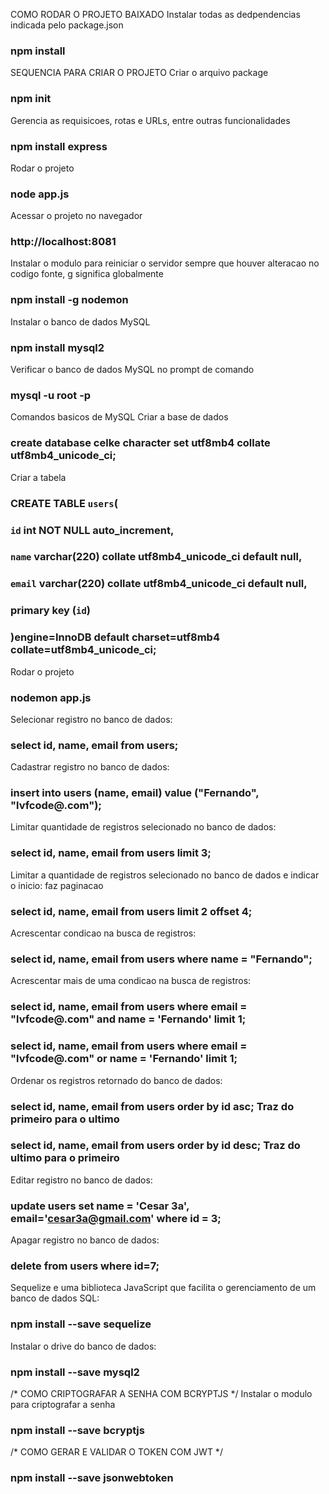 COMO RODAR O PROJETO BAIXADO
Instalar todas as dedpendencias indicada pelo package.json
### npm install

SEQUENCIA PARA CRIAR O PROJETO
Criar o arquivo package
### npm init

Gerencia as requisicoes, rotas e URLs, entre outras funcionalidades
### npm install express

Rodar o projeto
### node app.js

Acessar o projeto no navegador
### http://localhost:8081

Instalar o modulo para reiniciar o servidor sempre que houver alteracao no codigo fonte, g significa globalmente
### npm install -g nodemon

Instalar o banco de dados MySQL
### npm install mysql2

Verificar o banco de dados MySQL no prompt de comando
### mysql -u root -p

Comandos basicos de MySQL
Criar a base de dados
### create database celke character set utf8mb4 collate utf8mb4_unicode_ci;

Criar a tabela
### CREATE TABLE `users`(
### 	`id` int NOT NULL auto_increment,
###     `name` varchar(220) collate utf8mb4_unicode_ci default null,
###     `email` varchar(220) collate utf8mb4_unicode_ci default null,
###     primary key (`id`)
### )engine=InnoDB default charset=utf8mb4 collate=utf8mb4_unicode_ci;

Rodar o projeto
### nodemon app.js

Selecionar registro no banco de dados:
### select id, name, email from users;

Cadastrar registro no banco de dados:
### insert into users (name, email) value ("Fernando", "lvfcode@.com");

Limitar quantidade de registros selecionado no banco de dados:
### select id, name, email from users limit 3;

Limitar a quantidade de registros selecionado no banco de dados e indicar o inicio: faz paginacao
### select id, name, email from users limit 2 offset 4;

Acrescentar condicao na busca de registros:
### select id, name, email from users where name = "Fernando";

Acrescentar mais de uma condicao na busca de registros:
### select id, name, email from users  where email = "lvfcode@.com" and name = 'Fernando' limit 1;
### select id, name, email from users  where email = "lvfcode@.com" or name = 'Fernando' limit 1;

Ordenar os registros retornado do banco de dados:
### select id, name, email from users order by id asc; Traz do primeiro para o ultimo
### select id, name, email from users order by id desc;  Traz do ultimo para o primeiro

Editar registro no banco de dados:
### update users set name = 'Cesar 3a', email='cesar3a@gmail.com' where id = 3;

Apagar registro no banco de dados:
### delete from users where id=7;

Sequelize e uma biblioteca JavaScript que facilita o gerenciamento de um banco de dados SQL:
### npm install --save sequelize

Instalar o drive do banco de dados:
### npm install --save mysql2

/* COMO CRIPTOGRAFAR A SENHA COM BCRYPTJS */
Instalar o modulo para criptografar a senha
### npm install --save bcryptjs

/* COMO GERAR E VALIDAR O TOKEN COM JWT */
### npm install --save jsonwebtoken